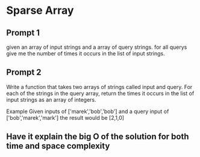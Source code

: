 # Sparse Array

## Prompt 1

given an array of input strings and a array of query strings. for all querys give me the number of times it occurs in the list of input strings.

## Prompt 2

Write a function that takes two arrays of strings called input and query. For each of the strings in the query array, return the times it occurs in the list of input strings as an array of integers.

Example
Given inputs of ['marek','bob','bob'] and a query input of ['bob','marek','mark'] the result would be [2,1,0]


## Have it explain the big O of the solution for both time and space complexity